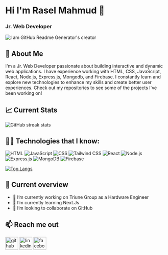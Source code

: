 # Hi I'm Rasel Mahmud 👋
### Jr. Web Developer 
![I am GitHub Readme Generator's creator](https://i.ibb.co.com/xHW6srP/rasel.jpg)


## 🚀 About Me
I'm a Jr. Web Developer passionate about building interactive and dynamic web applications. I have experience working with HTML, CSS, JavaScript,  React, Node.js, Express.js, Mongodb, and Firebase. I constantly learn and explore new technologies to enhance my skills and create better user experiences. Check out my repositories to see some of the projects I've been working on!


## :chart_with_upwards_trend: Current Stats
![GitHub streak stats](https://streak-stats.demolab.com/?user=/Rasel9360)


## 👨‍💻 Technologies that I know:  
![HTML](https://img.shields.io/badge/-HTML5-000?&logo=HTML5)
![JavaScript](https://img.shields.io/badge/-JavaScript-000?&logo=JavaScript)
![CSS](https://img.shields.io/badge/-CSS3-000?&logo=CSS3)
![Tailwind CSS](https://img.shields.io/badge/-Tailwind%20CSS-000?&logo=Tailwind%20CSS)
![React](https://img.shields.io/badge/-React-000?&logo=React)
![Node.js](https://img.shields.io/badge/-Node.js-000?&logo=Node.js)
![Express.js](https://img.shields.io/badge/-Express.js-000?&logo=Express)
![MongoDB](https://img.shields.io/badge/-MongoDB-000?&logo=MongoDB)
![Firebase](https://img.shields.io/badge/-Firebase-000?&logo=Firebase)


[![Top Langs](https://github-readme-stats.vercel.app/api/top-langs/?username=Rasel9360)](https://github.com/anuraghazra/github-readme-stats)


## :eyes: Current overview
- 🔭 I’m currently working on Triune Group as a Hardware Engineer 
- 🌱 I’m currently learning Next.Js 
- 👯 I’m looking to collaborate on GitHub

  
## :mailbox: Reach me out
[<img src='https://cdn.jsdelivr.net/npm/simple-icons@3.0.1/icons/github.svg' alt='github' height='40'>](https://github.com//Rasel9360)  [<img src='https://cdn.jsdelivr.net/npm/simple-icons@3.0.1/icons/linkedin.svg' alt='linkedin' height='40'>](https://www.linkedin.com/in/Rasel9360/)  [<img src='https://cdn.jsdelivr.net/npm/simple-icons@3.0.1/icons/facebook.svg' alt='facebook' height='40'>](https://www.facebook.com/Rasel9360) 

  


